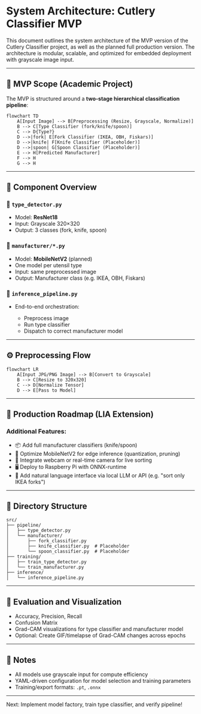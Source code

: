 # System Architecture: Cutlery Classifier MVP

This document outlines the system architecture of the MVP version of the Cutlery Classifier project, as well as the planned full production version. The architecture is modular, scalable, and optimized for embedded deployment with grayscale image input.

---

## 🎯 MVP Scope (Academic Project)

The MVP is structured around a **two-stage hierarchical classification pipeline**:

```mermaid
flowchart TD
    A[Input Image] --> B[Preprocessing (Resize, Grayscale, Normalize)]
    B --> C[Type Classifier (fork/knife/spoon)]
    C --> D{Type?}
    D -->|fork| E[Fork Classifier (IKEA, OBH, Fiskars)]
    D -->|knife| F[Knife Classifier (Placeholder)]
    D -->|spoon| G[Spoon Classifier (Placeholder)]
    E --> H[Predicted Manufacturer]
    F --> H
    G --> H
```

---

## 🧱 Component Overview

### 🔹 `type_detector.py`

- Model: **ResNet18**
- Input: Grayscale 320×320
- Output: 3 classes (fork, knife, spoon)

### 🔹 `manufacturer/*.py`

- Model: **MobileNetV2** (planned)
- One model per utensil type
- Input: same preprocessed image
- Output: Manufacturer class (e.g. IKEA, OBH, Fiskars)

### 🔹 `inference_pipeline.py`

- End-to-end orchestration:

  - Preprocess image
  - Run type classifier
  - Dispatch to correct manufacturer model

---

## ⚙️ Preprocessing Flow

```mermaid
flowchart LR
    A[Input JPG/PNG Image] --> B[Convert to Grayscale]
    B --> C[Resize to 320x320]
    C --> D[Normalize Tensor]
    D --> E[Pass to Model]
```

---

## 🔮 Production Roadmap (LIA Extension)

### Additional Features:

- 📦 Add full manufacturer classifiers (knife/spoon)
- 🧠 Optimize MobileNetV2 for edge inference (quantization, pruning)
- 🎥 Integrate webcam or real-time camera for live sorting
- 🖥️ Deploy to Raspberry Pi with ONNX-runtime
- 🤖 Add natural language interface via local LLM or API (e.g. "sort only IKEA forks")

---

## 📁 Directory Structure

```text
src/
├── pipeline/
│   ├── type_detector.py
│   └── manufacturer/
│       ├── fork_classifier.py
│       ├── knife_classifier.py  # Placeholder
│       └── spoon_classifier.py  # Placeholder
├── training/
│   ├── train_type_detector.py
│   └── train_manufacturer.py
├── inference/
│   └── inference_pipeline.py
```

---

## 🧪 Evaluation and Visualization

- Accuracy, Precision, Recall
- Confusion Matrix
- Grad-CAM visualizations for type classifier and manufacturer model
- Optional: Create GIF/timelapse of Grad-CAM changes across epochs

---

## 📌 Notes

- All models use grayscale input for compute efficiency
- YAML-driven configuration for model selection and training parameters
- Training/export formats: `.pt`, `.onnx`

---

Next: Implement model factory, train type classifier, and verify pipeline!
